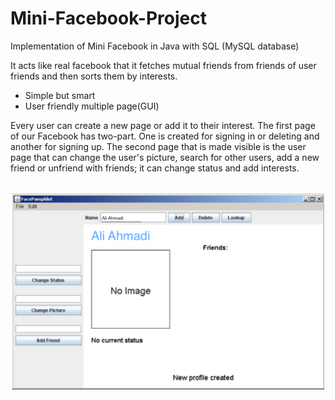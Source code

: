 # Mini-Facebook-Project
Implementation of Mini Facebook in Java with SQL (MySQL database)

It acts like real facebook that it fetches mutual friends from friends of user friends and then sorts them by interests.

- Simple but smart 
- User friendly multiple page(GUI)

Every user can create a new page or add it to their interest. The first page of our Facebook has two-part. One is created for signing in or deleting and another for signing up. The second page that is made visible is the user page that can change the user's picture, search for other users, add a new friend or unfriend with friends; it can change status and add interests.

<br/><img src='/FB.png'>
